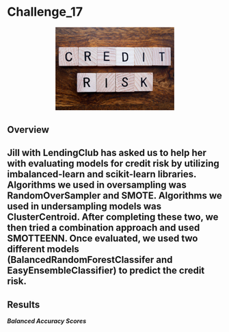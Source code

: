 # Challenge_17


<p align="center" width="100%">
    <img width="55%" src="https://github.com/LindsayTeeters/Challenge_17/blob/main/Resources/CreditRiskTiles.png">
</p>


## Overview

Jill with LendingClub has asked us to help her with evaluating models for credit risk by utilizing imbalanced-learn and scikit-learn libraries. Algorithms we used in oversampling was RandomOverSampler and SMOTE. Algorithms we used in undersampling models was ClusterCentroid. After completing these two, we then tried a combination approach and used SMOTTEENN. Once evaluated, we used two different models (BalancedRandomForestClassifer and EasyEnsembleClassifier) to predict the credit risk.
----------------------------------------------------------------

## Results
<b><i> Balanced Accuracy Scores </i></b>
